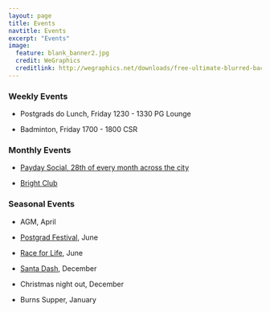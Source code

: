 ```yaml
---
layout: page
title: Events
navtitle: Events
excerpt: "Events"
image:
  feature: blank_banner2.jpg
  credit: WeGraphics
  creditlink: http://wegraphics.net/downloads/free-ultimate-blurred-background-pack/
---
```


### Weekly Events

- Postgrads do Lunch, Friday 1230 - 1330 PG Lounge

- Badminton, Friday 1700 - 1800 CSR

### Monthly Events

- [Payday Social, 28th of every month across the city](http://www.facebook.com/postgraduate.strathclyde)

- [Bright Club](http://www.facebook.com/brightclubglasgow)

### Seasonal Events

- AGM, April

- [Postgrad Festival](https://www.facebook.com/groups/1541974596064889/), June

- [Race for Life](http://raceforlife.cancerresearchuk.org/choose-your-event/glasgow.html), June

- [Santa Dash](http://www.santadash.co.uk), December

- Christmas night out, December

- Burns Supper, January
